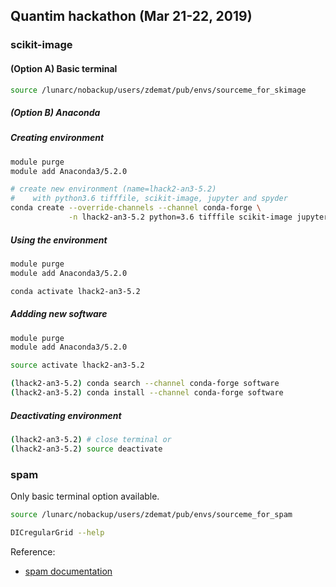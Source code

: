 ## Quantim hackathon (Mar 21-22, 2019)

### scikit-image

#### (Option A) Basic terminal

```bash
source /lunarc/nobackup/users/zdemat/pub/envs/sourceme_for_skimage
```

##### (Option B) Anaconda

##### Creating environment

```bash
module purge
module add Anaconda3/5.2.0

# create new environment (name=lhack2-an3-5.2)
#    with python3.6 tifffile, scikit-image, jupyter and spyder
conda create --override-channels --channel conda-forge \
             -n lhack2-an3-5.2 python=3.6 tifffile scikit-image jupyter spyder
```

##### Using the environment

```bash
module purge
module add Anaconda3/5.2.0

conda activate lhack2-an3-5.2
```

##### Addding new software

```bash
module purge
module add Anaconda3/5.2.0

source activate lhack2-an3-5.2

(lhack2-an3-5.2) conda search --channel conda-forge software
(lhack2-an3-5.2) conda install --channel conda-forge software
```

##### Deactivating environment

```bash
(lhack2-an3-5.2) # close terminal or
(lhack2-an3-5.2) source deactivate
```

### spam

Only basic terminal option available.

```bash
source /lunarc/nobackup/users/zdemat/pub/envs/sourceme_for_spam

DICregularGrid --help
```

Reference:
- [spam documentation](https://ttk.gricad-pages.univ-grenoble-alpes.fr/spam/)

